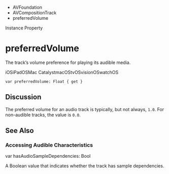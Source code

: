 

- AVFoundation
- AVCompositionTrack
-  preferredVolume 

Instance Property

# preferredVolume

The track’s volume preference for playing its audible media.

iOSiPadOSMac CatalystmacOStvOSvisionOSwatchOS

``` source
var preferredVolume: Float { get }
```

## Discussion

The preferred volume for an audio track is typically, but not always, `1.0`. For non-audible tracks, the value is `0.0`.

## See Also

### Accessing Audible Characteristics

var hasAudioSampleDependencies: Bool

A Boolean value that indicates whether the track has sample dependencies.

